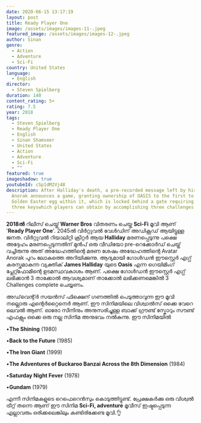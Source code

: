 ```yaml
---
date: 2020-06-15 13:17:19
layout: post
title: Ready Player One
image: /assets/images/images-11-.jpeg
featured_image: /assets/images/images-12-.jpeg
author: Sinan
genre:
  - Action
  - Adventure
  - Sci-Fi
country: United States
language:
  - English
director:
  - Steven Spielberg
duration: 140
content_rating: 5+
rating: 7.5
year: 2018
tags:
  - Steven Spielberg
  - Ready Player One
  - English
  - Sinan Shamseer
  - United States
  - Action
  - Adventure
  - Sci-Fi
  - ""
featured: true
imageshadow: true
youtubeId: cSp1dM2Vj48
description: After Halliday's death, a pre-recorded message left by his avatar
  Anorak announces a game, granting ownership of OASIS to the first to find the
  Golden Easter egg within it, which is locked behind a gate requiring
  three keyswhich players can obtain by accomplishing three challenges.
---
```

**2018ൽ** റിലീസ് ചെയ്ത് **Warner Bros** വിതരണം ചെയ്ത **Sci-Fi** മൂവി ആണ് '**Ready Player One**'. 2045ൽ വിർറ്റുവൽ വേൾഡിന് അഡിക്റ്റഡ് ആയിട്ടുള്ള ജനത. വിർറ്റുവൽ റിയാലിറ്റി ക്രീറ്റർ ആയ **Halliday** മരണപ്പെടുന്നു പക്ഷെ അദ്ദേഹം മരണപ്പെടുന്നതിന് മുൻപ് ഒരു വീഡിയോ pre-റെക്കോർഡ് ചെയ്ത് വച്ചിരുന്നു അത് അദ്ധേഹത്തിന്റെ മരണ ശേഷം അദ്ധേഹത്തിന്റെ Avatar Anorak പുറം ലോകത്തെ അറിയിക്കുന്നു. ആദ്യമായി ഗോൾഡൻ ഈസ്റ്റെർ എഗ്ഗ് കരസ്തമാകുന്ന വ്യക്തിക് **James Halliday** യുടെ **Oasis** എന്ന ഗെയിമിംഗ് പ്ലേറ്റ്ഫോമിന്റെ ഉടമസ്ഥവകാശം ആണ്. പക്ഷെ ഗോൾഡൻ ഈസ്റ്റെർ എഗ്ഗ് ലഭിക്കാൻ 3 താക്കോൽ ആവശ്യമാണ്  താക്കോൽ ലഭിക്കണമെങ്കിൽ 3 Challenges complete ചെയ്യണം. 

അഡ്‌വെന്റ്ർ സയൻസ് ഫിക്ഷെന് ഗണത്തിൽ പെടുത്താവുന്ന ഈ മൂവി നല്ലൊരു എന്റെർറ്റൈനെർ ആണ്. ഈ സിനിമയിലെ വിശ്വാൽസ് ഒക്കെ വേറെ ലെവൽ ആണ്. ഓരോ സീനിനും അനുസരിച്ചുള്ള ബാക്ക് ഗ്രൗണ്ട് സ്കോറും സൗണ്ട് എഫക്റ്റും ഒക്കെ ഒരു നല്ല സിനിമ അനുഭവം നൽകുന്നു. ഈ സിനിമയിൽ  

•**The Shining** (1980) 

•**Back to the Future** (1985) 

•**The Iron Giant** (1999) 

•**The Adventures of Buckaroo Banzai Across the 8th Dimension** (1984) 

•**Saturday Night Fever** (1978) 

•**Gundam** (1979) 

എന്നീ സിനിമകളുടെ റെഫെറെൻസും കൊടുത്തിട്ടുണ്ട്. പ്രേക്ഷകർക്കു ഒരു വിശ്വൽ ട്രീറ്റ്‌ തന്നെ ആണ് ഈ  സിനിമ  **Sci-Fi, adventure** മൂവീസ് ഇഷ്ടപ്പെടുന്ന എല്ലാവരും ഒരിക്കലെങ്കിലും കണ്ടിരിക്കേണ്ട മൂവി.👌